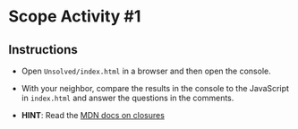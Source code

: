 # Scope Activity #1

## Instructions

* Open `Unsolved/index.html` in a browser and then open the console.

* With your neighbor, compare the results in the console to the JavaScript in `index.html` and answer the questions in the comments.

* **HINT**: Read the [MDN docs on closures](https://developer.mozilla.org/en-US/docs/Web/JavaScript/Closures)
